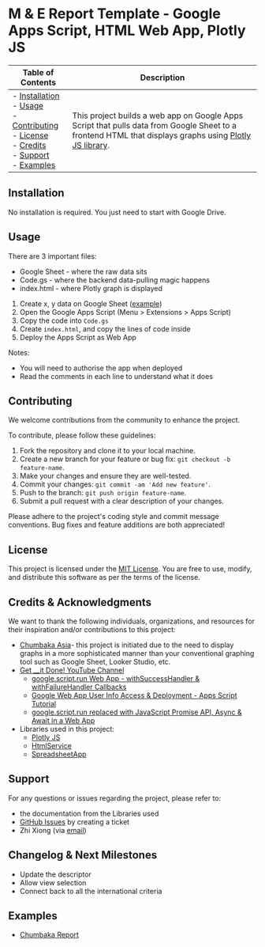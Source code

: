# M & E Report Template - Google Apps Script, HTML Web App, Plotly JS

| Table of Contents | Description |
| -------------- | -------------- |
| - [Installation](#installation) <br> - [Usage](#usage) <br> - [Contributing](#contributing) <br> - [License](#license) <br> - [Credits](#credits--acknowledgments) <br> - [Support](#support) <br> - [Examples](#examples)| This project builds a web app on Google Apps Script that pulls data from Google Sheet to a frontend HTML that displays graphs using [Plotly JS library](https://plotly.com/javascript/).|

## Installation
No installation is required. You just need to start with Google Drive. 

## Usage
There are 3 important files: 
* Google Sheet - where the raw data sits
* Code.gs - where the backend data-pulling magic happens 
* index.html - where Plotly graph is displayed

1. Create x, y data on Google Sheet ([example](https://docs.google.com/spreadsheets/d/1H8SZDZNxe5hCGQFoZO7ZNZ09VNHs1z8rYFwJnoG1BdA/))
1. Open the Google Apps Script (Menu > Extensions > Apps Script)
1. Copy the code into ```Code.gs```
1. Create ```index.html```, and copy the lines of code inside 
1. Deploy the Apps Script as Web App 

Notes: 
* You will need to authorise the app when deployed 
* Read the comments in each line to understand what it does 

## Contributing
We welcome contributions from the community to enhance the project. 

To contribute, please follow these guidelines:
1. Fork the repository and clone it to your local machine.
2. Create a new branch for your feature or bug fix: ```git checkout -b feature-name```.
3. Make your changes and ensure they are well-tested.
1. Commit your changes: ```git commit -am 'Add new feature'```.
1. Push to the branch: ```git push origin feature-name```.
1. Submit a pull request with a clear description of your changes.

Please adhere to the project's coding style and commit message conventions. Bug fixes and feature additions are both appreciated! 

## License
This project is licensed under the [MIT License](https://opensource.org/license/mit). You are free to use, modify, and distribute this software as per the terms of the license.

## Credits & Acknowledgments
We want to thank the following individuals, organizations, and resources for their inspiration and/or contributions to this project:
* [Chumbaka Asia](https://chumbaka.asia/)- this project is initiated due to the need to display graphs in a more sophisticated manner than your conventional graphing tool such as Google Sheet, Looker Studio, etc. 
* [Get __it Done! YouTube Channel](https://www.youtube.com/@get__itdone7958) 
  * [google.script.run Web App - withSuccessHandler & withFailureHandler Callbacks](https://www.youtube.com/watch?v=ZRyxJZRlrWM)
  * [Google Web App User Info Access & Deployment - Apps Script Tutorial](https://www.youtube.com/watch?v=wwDY9iJpmzo)
  * [google.script.run replaced with JavaScript Promise API, Async & Await in a Web App
](https://www.youtube.com/watch?v=x78cKSScFGY)
* Libraries used in this project:
  * [Plotly JS](https://plotly.com/javascript/)
  * [HtmlService](https://developers.google.com/apps-script/reference/html/html-service)
  * [SpreadsheetApp](https://developers.google.com/apps-script/reference/spreadsheet/spreadsheet-app)

## Support
For any questions or issues regarding the project, please refer to: 
* the documentation from the Libraries used
* [GitHub Issues](https://github.com/zhix/AppScript-PlotlyJS/issues) by creating a ticket
* Zhi Xiong (via [email](mailto:zhix.chong@gmail.com))

## Changelog & Next Milestones
* Update the descriptor
* Allow view selection
* Connect back to all the international criteria

## Examples 
* [Chumbaka Report](https://script.google.com/a/macros/chumbaka.asia/s/AKfycbxew5PBE8KLSPOU45zNprhxEmFyUwUYnxI_4fkduVPTrrXAyOHlWRPq3w8ePcl2Y9NofQ/exec)

